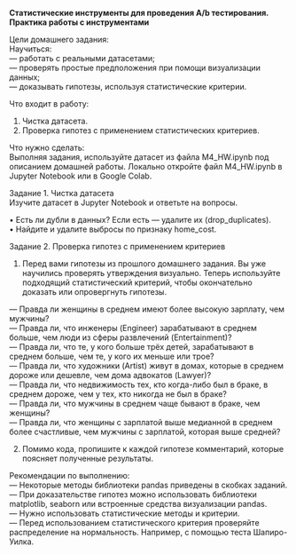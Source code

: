 **Статистические инструменты для проведения A/b тестирования. Практика работы с инструментами**  

Цели домашнего задания:  
Научиться:  
— работать с реальными датасетами;  
— проверять простые предположения при помощи визуализации данных;  
— доказывать гипотезы, используя статистические критерии.

Что входит в работу:   
1. Чистка датасета.  
2. Проверка гипотез с применением статистических критериев.  


Что нужно сделать:  
Выполняя задания, используйте датасет из файла M4_HW.ipynb под описанием домашней работы. Локально откройте файл M4_HW.ipynb в Jupyter Notebook или в Google Colab.  

Задание 1. Чистка датасета  
Изучите датасет в Jupyter Notebook и ответьте на вопросы.  

• Есть ли дубли в данных? Если есть — удалите их (drop_duplicates).  
• Найдите и удалите выбросы по признаку home_cost.  

Задание 2. Проверка гипотез с применением критериев  
1. Перед вами гипотезы из прошлого домашнего задания. Вы уже научились проверять утверждения визуально. Теперь используйте подходящий статистический критерий, чтобы окончательно доказать или опровергнуть гипотезы.  

— Правда ли женщины в среднем имеют более высокую зарплату, чем мужчины?  
— Правда ли, что инженеры (Engineer) зарабатывают в среднем больше, чем люди из сферы развлечений (Entertainment)?  
— Правда ли, что те, у кого больше трёх детей, зарабатывают в среднем больше, чем те, у кого их меньше или трое?  
— Правда ли, что художники (Artist) живут в домах, которые в среднем дороже или дешевле, чем дома адвокатов (Lawyer)?  
— Правда ли, что недвижимость тех, кто когда-либо был в браке, в среднем дороже, чем у тех, кто никогда не был в браке?  
— Правда ли, что мужчины в среднем чаще бывают в браке, чем женщины?  
— Правда ли, что женщины с зарплатой выше медианной в среднем более счастливые, чем мужчины с зарплатой, которая выше средней?  

2. Помимо кода, пропишите к каждой гипотезе комментарий, которые поясняет полученные результаты. 
  
Рекомендации по выполнению:  
— Некоторые методы библиотеки pandas приведены в скобках заданий.  
— При доказательстве гипотез можно использовать библиотеки matplotlib, seaborn или встроенные средства визуализации pandas.  
— Нужно использовать статистические методы и критерии.  
— Перед использованием статистического критерия проверяйте распределение на нормальность. Например, с помощью теста Шапиро-Уилка.  
